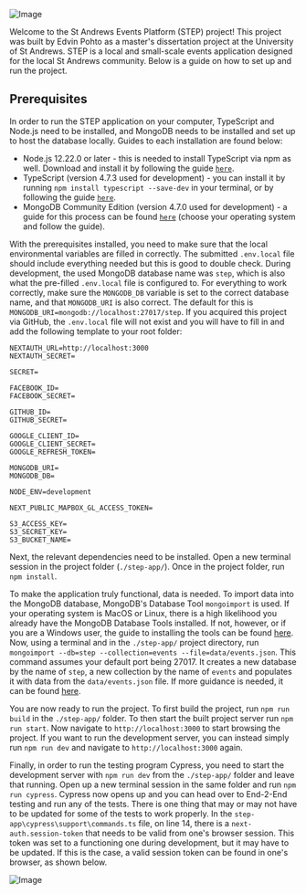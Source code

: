 ![Image](https://step-event-images.s3.eu-west-2.amazonaws.com/whitelogo.png)

Welcome to the St Andrews Events Platform (STEP) project! This project was built by Edvin Pohto as a master's dissertation project at the University of St Andrews. STEP is a local and small-scale events application designed for the local St Andrews community. Below is a guide on how to set up and run the project.

## Prerequisites

In order to run the STEP application on your computer, TypeScript and Node.js need to be installed, and MongoDB needs to be installed and set up to host the database locally. Guides to each installation are found below: 

- Node.js 12.22.0 or later - this is needed to install TypeScript via npm as well. Download and install it by following the guide [`here`](https://nodejs.org/en/download/package-manager/).
- TypeScript (version 4.7.3 used for development) - you can install it by running `npm install typescript --save-dev` in your terminal, or by following the guide [`here`](https://www.typescriptlang.org/download).
- MongoDB Community Edition (version 4.7.0 used for development) - a guide for this process can be found [`here`](https://www.mongodb.com/docs/manual/administration/install-community/) (choose your operating system and follow the guide).

With the prerequisites installed, you need to make sure that the local environmental variables are filled in correctly. The submitted `.env.local` file should include everything needed but this is good to double check. During development, the used MongoDB database name was `step`, which is also what the pre-filled `.env.local` file is configured to. For everything to work correctly, make sure the `MONGODB_DB` variable is set to the correct database name, and that `MONGODB_URI` is also correct. The default for this is `MONGODB_URI=mongodb://localhost:27017/step`. If you acquired this project via GitHub, the `.env.local` file will not exist and you will have to fill in and add the following template to your root folder:

```
NEXTAUTH_URL=http://localhost:3000
NEXTAUTH_SECRET=

SECRET=

FACEBOOK_ID=
FACEBOOK_SECRET=

GITHUB_ID=
GITHUB_SECRET=

GOOGLE_CLIENT_ID=
GOOGLE_CLIENT_SECRET=
GOOGLE_REFRESH_TOKEN=

MONGODB_URI=
MONGODB_DB=

NODE_ENV=development

NEXT_PUBLIC_MAPBOX_GL_ACCESS_TOKEN=

S3_ACCESS_KEY=
S3_SECRET_KEY=
S3_BUCKET_NAME=
```

Next, the relevant dependencies need to be installed. Open a new terminal session in the project folder (`./step-app/`). Once in the project folder, run `npm install`. 

To make the application truly functional, data is needed. To import data into the MongoDB database, MongoDB's Database Tool `mongoimport` is used. If your operating system is MacOS or Linux, there is a high likelihood you already have the MongoDB Database Tools installed. If not, however, or if you are a Windows user, the guide to installing the tools can be found [here](https://www.mongodb.com/docs/database-tools/installation/installation-windows/). Now, using a terminal and in the `./step-app/` project directory, run `mongoimport --db=step --collection=events --file=data/events.json`. This command assumes your default port being 27017. It creates a new database by the name of `step`, a new collection by the name of `events` and populates it with data from the `data/events.json` file. If more guidance is needed, it can be found [here](https://www.mongodb.com/docs/database-tools/mongoimport/).

You are now ready to run the project. To first build the project, run `npm run build` in the `./step-app/` folder. To then start the built project server run `npm run start`. Now navigate to `http://localhost:3000` to start browsing the project. If you want to run the development server, you can instead simply run `npm run dev` and navigate to `http://localhost:3000` again.

Finally, in order to run the testing program Cypress, you need to start the development server with `npm run dev` from the `./step-app/` folder and leave that running. Open up a new terminal session in the same folder and run `npm run cypress`. Cypress now opens up and you can head over to End-2-End testing and run any of the tests. There is one thing that may or may not have to be updated for some of the tests to work properly. In the `step-app\cypress\support\commands.ts` file, on line 14, there is a `next-auth.session-token` that needs to be valid from one's browser session. This token was set to a functioning one during development, but it may have to be updated. If this is the case, a valid session token can be found in one's browser, as shown below.

![Image](https://user-images.githubusercontent.com/1148334/129594225-ed905897-f3bd-4137-a71d-f452f4b87e1c.png)


